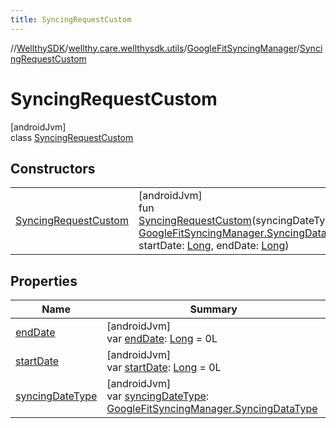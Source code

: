 ```yaml
---
title: SyncingRequestCustom
---
```

//[WellthySDK](../../../../index.html)/[wellthy.care.wellthysdk.utils](../../index.html)/[GoogleFitSyncingManager](../index.html)/[SyncingRequestCustom](index.html)



# SyncingRequestCustom



[androidJvm]\
class [SyncingRequestCustom](index.html)



## Constructors


| | |
|---|---|
| [SyncingRequestCustom](-syncing-request-custom.html) | [androidJvm]<br>fun [SyncingRequestCustom](-syncing-request-custom.html)(syncingDateType: [GoogleFitSyncingManager.SyncingDataType](../-syncing-data-type/index.html), startDate: [Long](https://kotlinlang.org/api/latest/jvm/stdlib/kotlin/-long/index.html), endDate: [Long](https://kotlinlang.org/api/latest/jvm/stdlib/kotlin/-long/index.html)) |


## Properties


| Name | Summary |
|---|---|
| [endDate](end-date.html) | [androidJvm]<br>var [endDate](end-date.html): [Long](https://kotlinlang.org/api/latest/jvm/stdlib/kotlin/-long/index.html) = 0L |
| [startDate](start-date.html) | [androidJvm]<br>var [startDate](start-date.html): [Long](https://kotlinlang.org/api/latest/jvm/stdlib/kotlin/-long/index.html) = 0L |
| [syncingDateType](syncing-date-type.html) | [androidJvm]<br>var [syncingDateType](syncing-date-type.html): [GoogleFitSyncingManager.SyncingDataType](../-syncing-data-type/index.html) |

